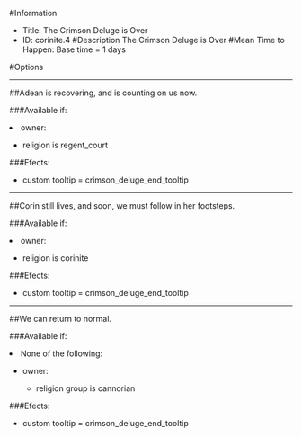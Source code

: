 #Information
 - Title: The Crimson Deluge is Over
 - ID: corinite.4
#Description
The Crimson Deluge is Over
#Mean Time to Happen:
Base time = 1 days

#Options

___
##Adean is recovering, and is counting on us now.

###Available if:
<li>owner:</li><ul><li>religion is regent_court</li></ul>

###Efects:<ul><li>custom tooltip = crimson_deluge_end_tooltip</li></ul>

___
##Corin still lives, and soon, we must follow in her footsteps.

###Available if:
<li>owner:</li><ul><li>religion is corinite</li></ul>

###Efects:<ul><li>custom tooltip = crimson_deluge_end_tooltip</li></ul>

___
##We can return to normal.

###Available if:
<li>None of the following:</li><ul><li>owner:</li><ul><li>religion group is cannorian</li></ul></ul>

###Efects:<ul><li>custom tooltip = crimson_deluge_end_tooltip</li></ul>
